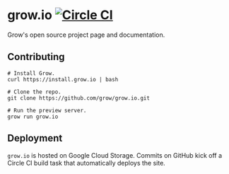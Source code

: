 grow.io  [![Circle CI](https://circleci.com/gh/grow/grow.io.png?style=shield)](https://circleci.com/gh/grow/grow.io)
===========

Grow's open source project page and documentation.  

## Contributing

    # Install Grow.
    curl https://install.grow.io | bash

    # Clone the repo.
    git clone https://github.com/grow/grow.io.git

    # Run the preview server.
    grow run grow.io

## Deployment

`grow.io` is hosted on Google Cloud Storage. Commits on GitHub kick off a Circle CI build task that automatically deploys the site.
